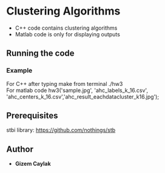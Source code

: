 # Clustering Algorithms

* C++ code contains clustering algorithms
* Matlab code is only for displaying outputs

## Running the code

### Example
For C++ after typing make from terminal 
./hw3	
For matlab code 
hw3('sample.jpg', 'ahc_labels_k_16.csv', 'ahc_centers_k_16.csv','ahc_result_eachdatacluster_k16.jpg');

## Prerequisites
stbi library: https://github.com/nothings/stb

## Author

* **Gizem Caylak**
